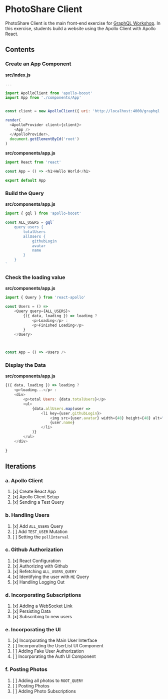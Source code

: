 PhotoShare Client
===============
PhotoShare Client is the main front-end  exercise for [GraphQL Workshop](https://www.graphqlworkshop.com). In this exercise, students build a website using the Apollo Client with Apollo React.

Contents
---------------

### Create an App Component

__src/index.js__
```javascript
...

import ApolloClient from 'apollo-boost'
import App from './components/App'


const client = new ApolloClient({ uri: 'http://localhost:4000/graphql '})

render(
  <ApolloProvider client={client}>
    <App />
  </ApolloProvider>,
  document.getElementById('root')
)  
```

__src/components/app.js__
```javascript
import React from 'react'

const App = () => <h1>Hello World</h1>

export default App
```

### Build the Query

__src/components/app.js__
```javascript
import { gql } from 'apollo-boost'

const ALL_USERS = gql`
    query users {
        totalUsers
        allUsers {
            githubLogin
            avatar
            name
        }
    }
`
```

### Check the loading value

__src/components/app.js__
```javascript
import { Query } from 'react-apollo'

const Users = () =>
    <Query query={ALL_USERS}>
        {({ data, loading }) => loading ?
            <p>Loading</p> :
            <p>Finished Loading</p>
        }
    </Query>



const App = () => <Users />

```

### Display the Data

__src/components/app.js__
```javascript
{({ data, loading }) => loading ?
    <p>loading...</p> :
    <div>
        <p>total Users: {data.totalUsers}</p>
        <ul>
            {data.allUsers.map(user => 
                <li key={user.githubLogin}> 
                    <img src={user.avatar} width={48} height={48} alt="" />
                    {user.name}
                </li>
            )}
        </ul>
    </div>
    
}
```

Iterations
---------------

### a. Apollo Client

1. [x] Create React App
2. [x] Apollo Client Setup
3. [x] Sending a Test Query

### b. Handling Users

1. [x] Add `ALL_USERS` Query
2. [ ] Add `TEST_USER` Mutation
3. [ ] Setting the `pollInterval`

### c. Github Authorization

1. [x] React Configuration
2. [x] Authorizing with Github
3. [x] Refetching `ALL_USERS_QUERY`
4. [x] Identifying the user with `ME` Query
5. [x] Handling Logging Out

### d. Incorporating Subscriptions

1. [x] Adding a WebSocket Link
2. [x] Persisting Data
3. [x] Subscribing to new users

### e. Incorporating the UI

1. [x] Incorporating the Main User Interface
2. [ ] Incorporating the UserList UI Component
3. [ ] Adding Fake User Authorization
4. [ ] Incorporating the Auth UI Component

### f. Posting Photos

1. [ ] Adding all photos to `ROOT_QUERY`
2. [ ] Posting Photos
3. [ ] Adding Photo Subscriptions
